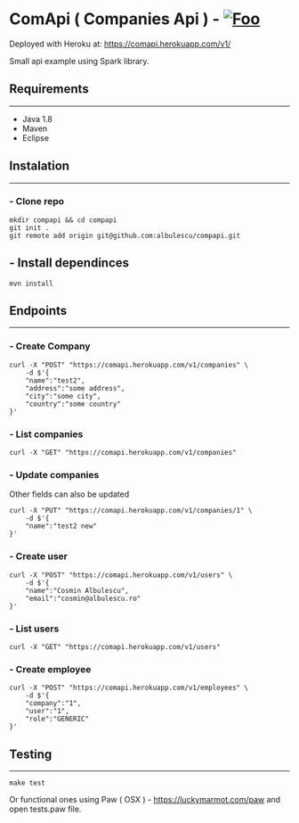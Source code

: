 # ComApi ( Companies Api ) - [![Foo](https://travis-ci.org/albulescu/compapi.svg?branch=master)](https://travis-ci.org/albulescu/compapi)

Deployed with Heroku at: https://comapi.herokuapp.com/v1/

Small api example using Spark library.

## Requirements
---
- Java 1.8 
- Maven
- Eclipse

## Instalation
---

### - Clone repo
```
mkdir compapi && cd compapi
git init .
git remote add origin git@github.com:albulescu/compapi.git
```

## - Install dependinces
```
mvn install
```

## Endpoints
---
### - Create Company
```
curl -X "POST" "https://comapi.herokuapp.com/v1/companies" \
	-d $'{
	"name":"test2",
	"address":"some address",
	"city":"some city",
	"country":"some country"
}'
```

### - List companies
```
curl -X "GET" "https://comapi.herokuapp.com/v1/companies"
```

### - Update companies
Other fields can also be updated
```
curl -X "PUT" "https://comapi.herokuapp.com/v1/companies/1" \
	-d $'{
	"name":"test2 new"
}'
```

### - Create user
```
curl -X "POST" "https://comapi.herokuapp.com/v1/users" \
	-d $'{
	"name":"Cosmin Albulescu",
	"email":"cosmin@albulescu.ro"
}'
```

### - List users
```
curl -X "GET" "https://comapi.herokuapp.com/v1/users"
```

### - Create employee
```
curl -X "POST" "https://comapi.herokuapp.com/v1/employees" \
	-d $'{
	"company":"1",
	"user":"1",
	"role":"GENERIC"
}'
```

## Testing
---
```
make test
```

Or functional ones using Paw ( OSX ) - https://luckymarmot.com/paw and open tests.paw file.
